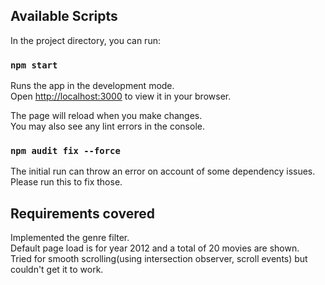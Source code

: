 ## Available Scripts

In the project directory, you can run:

### `npm start`

Runs the app in the development mode.\
Open [http://localhost:3000](http://localhost:3000) to view it in your browser.

The page will reload when you make changes.\
You may also see any lint errors in the console.

### `npm audit fix --force`

The initial run can throw an error on account of some dependency issues. Please run this to fix those.

## Requirements covered

Implemented the genre filter.\
Default page load is for year 2012 and a total of 20 movies are shown. \
Tried for smooth scrolling(using intersection observer, scroll events) but couldn't get it to work.

